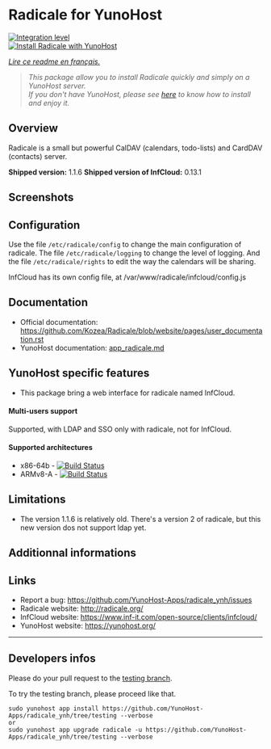 # Radicale for YunoHost

[![Integration level](https://dash.yunohost.org/integration/radicale.svg)](https://ci-apps.yunohost.org/jenkins/job/radicale%20%28Community%29/lastBuild/consoleFull)  
[![Install Radicale with YunoHost](https://install-app.yunohost.org/install-with-yunohost.png)](https://install-app.yunohost.org/?app=radicale)

*[Lire ce readme en français.](./README_fr.md)*

> *This package allow you to install Radicale quickly and simply on a YunoHost server.  
If you don't have YunoHost, please see [here](https://yunohost.org/#/install) to know how to install and enjoy it.*

## Overview

Radicale is a small but powerful CalDAV (calendars, todo-lists) and CardDAV (contacts) server.

**Shipped version:** 1.1.6
**Shipped version of InfCloud:** 0.13.1

## Screenshots

## Configuration

Use the file `/etc/radicale/config` to change the main configuration of radicale.
The file `/etc/radicale/logging` to change the level of logging.
And the file `/etc/radicale/rights` to edit the way the calendars will be sharing.

InfCloud has its own config file, at /var/www/radicale/infcloud/config.js

## Documentation

 * Official documentation: https://github.com/Kozea/Radicale/blob/website/pages/user_documentation.rst
 * YunoHost documentation: [app_radicale.md](./app_radicale.md)

## YunoHost specific features

* This package bring a web interface for radicale named InfCloud.

#### Multi-users support

Supported, with LDAP and SSO only with radicale, not for InfCloud.

#### Supported architectures

* x86-64b - [![Build Status](https://ci-apps.yunohost.org/jenkins/job/radicale%20(Community)/badge/icon)](https://ci-apps.yunohost.org/jenkins/job/radicale%20(Community)/)
* ARMv8-A - [![Build Status](https://ci-apps.yunohost.org/jenkins/job/radicale%20(Community)%20(%7EARM%7E)/badge/icon)](https://ci-apps.yunohost.org/jenkins/job/radicale%20(Community)%20(%7EARM%7E)/)

## Limitations

* The version 1.1.6 is relatively old. There's a version 2 of radicale, but this new version dos not support ldap yet.

## Additionnal informations

## Links

 * Report a bug: https://github.com/YunoHost-Apps/radicale_ynh/issues
 * Radicale website: http://radicale.org/
 * InfCloud website: https://www.inf-it.com/open-source/clients/infcloud/
 * YunoHost website: https://yunohost.org/

---

Developers infos
----------------

Please do your pull request to the [testing branch](https://github.com/YunoHost-Apps/radicale_ynh/tree/testing).

To try the testing branch, please proceed like that.
```
sudo yunohost app install https://github.com/YunoHost-Apps/radicale_ynh/tree/testing --verbose
or
sudo yunohost app upgrade radicale -u https://github.com/YunoHost-Apps/radicale_ynh/tree/testing --verbose
```
